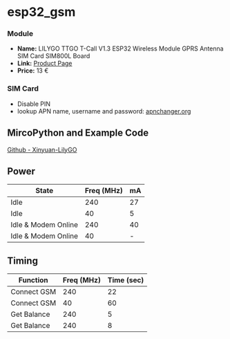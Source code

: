 # esp32_gsm


### Module
 - **Name:**   LILYGO TTGO T-Call V1.3 ESP32 Wireless Module GPRS Antenna SIM Card SIM800L Board
 - **Link:**   [Product Page](https://www.banggood.com/LILYGO-TTGO-T-Call-V1_3-ESP32-Wireless-Module-GPRS-Antenna-SIM-Card-SIM800L-Board-p-1527048.html)
 - **Price:**   13 €   


### SIM Card
- Disable PIN
- lookup APN name, username and password: [apnchanger.org](https://wiki.apnchanger.org/Germany#Vodafone)


## MircoPython and Example Code
[Github - Xinyuan-LilyGO](https://github.com/Xinyuan-LilyGO/TTGO-T-Call/tree/master/examples/MicroPython_LoBo)



## Power
|State|Freq (MHz)|mA|
|---     |---       |---       |
|Idle|240|27|
|Idle|40|5|
|Idle & Modem Online|240|40|
|Idle & Modem Online|40|-|


## Timing
|Function|Freq (MHz)|Time (sec)|
|---     |---       |---       |
|Connect GSM|240|22|
|Connect GSM|40|60|
|Get Balance|240|5|
|Get Balance|240|8|

